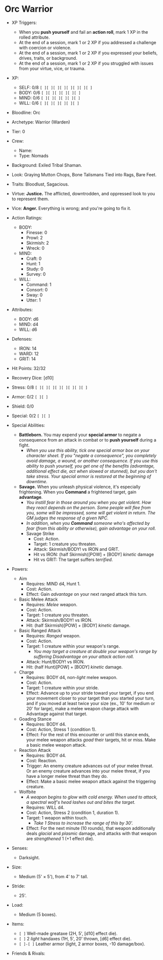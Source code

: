 # Orc Warrior

- XP Triggers:
    - When you **push yourself** and fail an **action roll**, mark 1 XP in the rolled attribute.
    - At the end of a session, mark 1 or 2 XP if you addressed a challenge with coercion or violence.
    - At the end of a session, mark 1 or 2 XP if you expressed your beliefs, drives, traits, or background.
    - At the end of a session, mark 1 or 2 XP if you struggled with issues from your virtue, vice, or trauma.
- XP:
    - SELF: 0/8 `[ ][ ][ ][ ][ ][ ][ ][ ]`
    - BODY: 0/6 `[ ][ ][ ][ ][ ][ ]`
    - MIND: 0/6 `[ ][ ][ ][ ][ ][ ]`
    - WILL: 0/6 `[ ][ ][ ][ ][ ][ ]`

- Bloodline: Orc
- Archetype: Warrior (Warden)
- Tier: 0
- Crew:
    - Name:
    - Type: Nomads
- Background: Exiled Tribal Shaman.
- Look: Graying Mutton Chops, Bone Talismans Tied into Rags, Bare Feet.
- Traits: Bloodlust, Sagacious.
- Virtue: **Justice.** The afflicted, downtrodden, and oppressed look to you to represent them.
- Vice: **Anger.** Everything is wrong; and you're going to fix it.

- Action Ratings:
    - BODY:
        - Finesse: 0
        - Prowl: 2
        - Skirmish: 2
        - Wreck: 0
    - MIND:
        - Craft: 0
        - Hunt: 1
        - Study: 0
        - Survey: 0
    - WILL:
        - Command: 1
        - Consort: 0
        - Sway: 0
        - Utter: 1
- Attributes:
    - BODY: d6
    - MIND: d4
    - WILL: d6
- Defenses:
    - IRON: 14
    - WARD: 12
    - GRIT: 14

- Hit Points: 32/32
- Recovery Dice: [d10]
- Stress: 0/8 `[ ][ ][ ][ ][ ][ ][ ][ ]`
- Armor: 0/2 `[ ][ ]`
- Shield: 0/0
- Special: 0/2 `[ ][ ]`

- Special Abilities:
    - **Battleborn.** You may expend your **special armor** to negate a consequence from an attack in combat or to **push yourself** during a fight.
        - *When you use this ability, tick one special armor box on your character sheet. If you "negate a consequence", you completely avoid damage, a wound, or another consequence. If you use this ability to push yourself, you get one of the benefits (advantage, additional effect die, act when slowed or stunned), but you don't take stress. Your special armor is restored at the beginning of downtime.*
    - **Savage.** When you unleash physical violence, it's especially frightening. When you **Command** a frightened target, gain **advantage**.
        - *You instill fear in those around you when you get violent. How they react depends on the person. Some people will flee from you, some will be impressed, some will get violent in return. The GM judges the response of a given NPC.*
        - *In addition, when you **Command** someone who's affected by fear (from this ability or otherwise), gain advantage on your roll.*
        - Savage Strike
            - Cost: Action.
            - Target: 1 creature you threaten.
            - Attack: Skirmish/BODY! vs IRON and GRIT.
            - Hit vs IRON: (half Skirmish)[POW] + [BODY] *kinetic* damage
            - Hit vs GRIT: The target suffers *terrified*.
- Powers:
    - Aim
        - Requires: MIND d4, Hunt 1.
        - Cost: Action.
        - Effect: Gain *advantage* on your next ranged attack this turn.
    - Basic Melee Attack
        - Requires: *Melee* weapon.
        - Cost: Action.
        - Target: 1 creature you threaten.
        - Attack: Skirmish/BODY! vs IRON.
        - Hit: (half Skirmish)[POW] + [BODY] *kinetic* damage.
    - Basic Ranged Attack
        - Requires: *Ranged* weapon.
        - Cost: Action.
        - Target: 1 creature within your weapon's range.
            - *You may target a creature at double your weapon's range by suffering Disadvantage on your attack action roll.*
        - Attack: Hunt/BODY! vs IRON.
        - Hit: (half Hunt)[POW] + [BODY] *kinetic* damage.
    - Charge
        - Requires: BODY d4, non-*light* melee weapon.
        - Cost: Action.
        - Target: 1 creature within your stride.
        - Effect: Advance up to your stride toward your target, if you end your movement closer to your target than you started your turn, and if you moved at least twice your size (ex., 10' for medium or 20' for large), make a melee weapon charge attack with Advantage against that target.
    - Goading Stance
        - Requires: BODY d4.
        - Cost: Action, Stress 1 (condition 1).
        - Effect: For the rest of this encounter or until this stance ends, your melee weapon attacks *goad* their targets, hit or miss. Make a basic melee weapon attack.
    - Reaction Attack
        - Requires: BODY d4.
        - Cost: Reaction.
        - Trigger: An enemy creature advances out of your melee threat. Or an enemy creature advances into your melee threat, if you have a longer melee threat than they do.
        - Effect: Make a basic melee weapon attack against the triggering creature.
    - Wolfbite
        - *A weapon begins to glow with cold energy. When used to attack, a spectral wolf's head lashes out and bites the target.*
        - Requires: WILL d4.
        - Cost: Action, Stress 2 (condition 1, duration 1).
        - Target: 1 weapon within touch.
            - *Take 1 Stress to increase the range of this by 30'.*
        - Effect: For the next minute (10 rounds), that weapon additionally deals *glacial* and *plasmic* damage, and attacks with that weapon are *strengthened* 1 (+1 effect die).

- Senses:
    - Darksight.
- Size:
    - Medium (5' × 5'), from 4' to 7' tall.
- Stride:
    - 25'.
- Load:
    - Medium (5 boxes).
- Items:
    - `[ ]` Well-made greataxe (2H, 5', [d10] effect die).
    - `[ ]` 2 *light* handaxes (1H, 5', 20' thrown, [d6] effect die).
    - `[ ]-[ ]` Leather armor (light, 2 armor boxes, -10 damage/box).
- Friends & Rivals:
